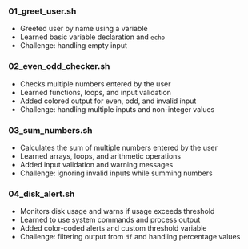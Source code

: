 ### 01_greet_user.sh
- Greeted user by name using a variable
- Learned basic variable declaration and `echo`
- Challenge: handling empty input

### 02_even_odd_checker.sh
- Checks multiple numbers entered by the user
- Learned functions, loops, and input validation
- Added colored output for even, odd, and invalid input
- Challenge: handling multiple inputs and non-integer values

### 03_sum_numbers.sh
- Calculates the sum of multiple numbers entered by the user
- Learned arrays, loops, and arithmetic operations
- Added input validation and warning messages
- Challenge: ignoring invalid inputs while summing numbers

### 04_disk_alert.sh
- Monitors disk usage and warns if usage exceeds threshold
- Learned to use system commands and process output
- Added color-coded alerts and custom threshold variable
- Challenge: filtering output from `df` and handling percentage values

